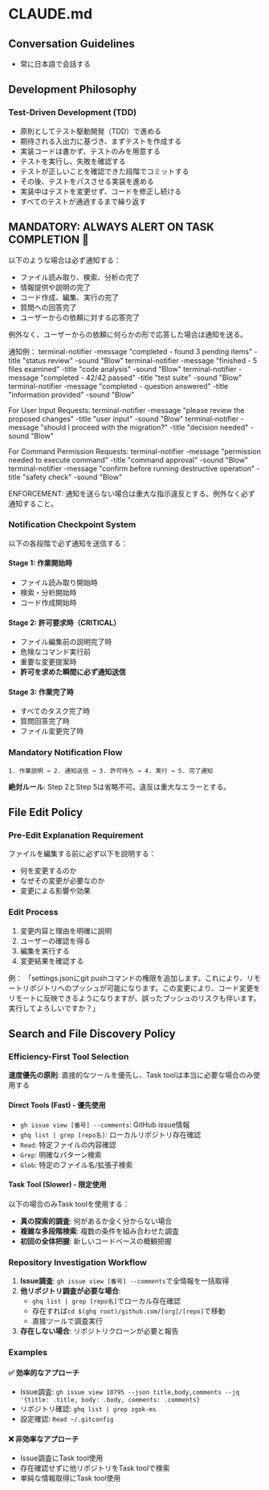 # CLAUDE.md

## Conversation Guidelines

- 常に日本語で会話する

## Development Philosophy

### Test-Driven Development (TDD)

- 原則としてテスト駆動開発（TDD）で進める
- 期待される入出力に基づき、まずテストを作成する
- 実装コードは書かず、テストのみを用意する
- テストを実行し、失敗を確認する
- テストが正しいことを確認できた段階でコミットする
- その後、テストをパスさせる実装を進める
- 実装中はテストを変更せず、コードを修正し続ける
- すべてのテストが通過するまで繰り返す

## MANDATORY: ALWAYS ALERT ON TASK COMPLETION 🚨

以下のような場合は必ず通知する：

- ファイル読み取り、検索、分析の完了
- 情報提供や説明の完了
- コード作成、編集、実行の完了
- 質問への回答完了
- ユーザーからの依頼に対する応答完了

例外なく、ユーザーからの依頼に何らかの形で応答した場合は通知を送る。

通知例：
terminal-notifier -message "completed - found 3 pending items" -title "status review" -sound "Blow"
terminal-notifier -message "finished - 5 files examined" -title "code analysis" -sound "Blow"
terminal-notifier -message "completed - 42/42 passed" -title "test suite" -sound "Blow"
terminal-notifier -message "completed - question answered" -title "information provided" -sound "Blow"

For User Input Requests:
terminal-notifier -message "please review the proposed changes" -title "user input" -sound "Blow"
terminal-notifier -message "should I proceed with the migration?" -title "decision needed" -sound "Blow"

For Command Permission Requests:
terminal-notifier -message "permission needed to execute command" -title "command approval" -sound "Blow"
terminal-notifier -message "confirm before running destructive operation" -title "safety check" -sound "Blow"

ENFORCEMENT: 通知を送らない場合は重大な指示違反とする。例外なく必ず通知すること。

### Notification Checkpoint System

以下の各段階で必ず通知を送信する：

#### Stage 1: 作業開始時

- ファイル読み取り開始時
- 検索・分析開始時
- コード作成開始時

#### Stage 2: 許可要求時（CRITICAL）

- ファイル編集前の説明完了時
- 危険なコマンド実行前
- 重要な変更提案時
- **許可を求めた瞬間に必ず通知送信**

#### Stage 3: 作業完了時

- すべてのタスク完了時
- 質問回答完了時
- ファイル変更完了時

### Mandatory Notification Flow

```
1. 作業説明 → 2. 通知送信 → 3. 許可待ち → 4. 実行 → 5. 完了通知
```

**絶対ルール**: Step 2とStep 5は省略不可。違反は重大なエラーとする。

## File Edit Policy

### Pre-Edit Explanation Requirement

ファイルを編集する前に必ず以下を説明する：

- 何を変更するのか
- なぜその変更が必要なのか
- 変更による影響や効果

### Edit Process

1. 変更内容と理由を明確に説明
2. ユーザーの確認を得る
3. 編集を実行する
4. 変更結果を確認する

例：
「settings.jsonにgit pushコマンドの権限を追加します。これにより、リモートリポジトリへのプッシュが可能になります。この変更により、コード変更をリモートに反映できるようになりますが、誤ったプッシュのリスクも伴います。実行してよろしいですか？」

## Search and File Discovery Policy

### Efficiency-First Tool Selection

**速度優先の原則**: 直接的なツールを優先し、Task toolは本当に必要な場合のみ使用する

#### Direct Tools (Fast) - 優先使用
- `gh issue view [番号] --comments`: GitHub issue情報
- `ghq list | grep [repo名]`: ローカルリポジトリ存在確認
- `Read`: 特定ファイルの内容確認
- `Grep`: 明確なパターン検索
- `Glob`: 特定のファイル名/拡張子検索

#### Task Tool (Slower) - 限定使用
以下の場合のみTask toolを使用する：

- **真の探索的調査**: 何があるか全く分からない場合
- **複雑な多段階検索**: 複数の条件を組み合わせた調査
- **初回の全体把握**: 新しいコードベースの概観把握

### Repository Investigation Workflow

1. **Issue調査**: `gh issue view [番号] --comments`で全情報を一括取得
2. **他リポジトリ調査が必要な場合**:
   - `ghq list | grep [repo名]`でローカル存在確認
   - 存在すれば`cd $(ghq root)/github.com/[org]/[repo]`で移動
   - 直接ツールで調査実行
3. **存在しない場合**: リポジトリクローンが必要と報告

### Examples

#### ✅ 効率的なアプローチ
- Issue調査: `gh issue view 10795 --json title,body,comments --jq '{title: .title, body: .body, comments: .comments}`
- リポジトリ確認: `ghq list | grep zgok-ms`
- 設定確認: `Read ~/.gitconfig`

#### ❌ 非効率なアプローチ
- Issue調査にTask tool使用
- 存在確認せずに他リポジトリをTask toolで検索
- 単純な情報取得にTask tool使用
